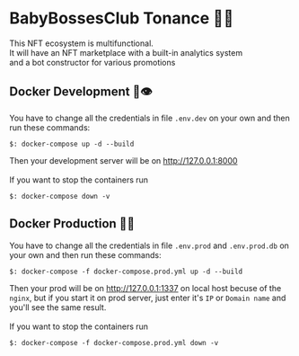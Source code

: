 # BabyBossesClub Tonance 👶🏽
This NFT ecosystem is multifunctional.<br> It will have an NFT marketplace with a built-in analytics system<br> and a bot constructor for various promotions
## Docker Development 🐳👁
You have to change all the credentials in file `.env.dev` on your own and then run these commands:
```shell
$: docker-compose up -d --build
```
Then your development server will be on http://127.0.0.1:8000 <br><br>
If you want to stop the containers run
```shell
$: docker-compose down -v
```

## Docker Production 🐳💥
You have to change all the credentials in file `.env.prod` and `.env.prod.db` on your own and then run these commands:
```shell
$: docker-compose -f docker-compose.prod.yml up -d --build 
```
Then your prod will be on http://127.0.0.1:1337 on local host becuse of the `nginx`, but if you start it on prod server, just enter it's `IP` or `Domain name` and you'll see the same result.<br><br>
If you want to stop the containers run
```shell
$: docker-compose -f docker-compose.prod.yml down -v
```
